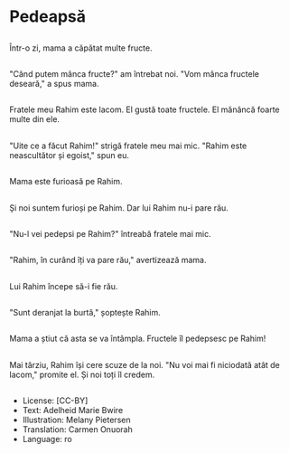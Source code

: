 # Pedeapsă

##
Într-o zi, mama a căpătat multe fructe.

##
"Când putem mânca fructe?" am întrebat noi. "Vom mânca fructele deseară," a spus mama.

##
Fratele meu Rahim este lacom. El gustă toate fructele. El mănâncă foarte multe din ele.

##
"Uite ce a făcut Rahim!" strigă fratele meu mai mic. "Rahim este neascultător și egoist," spun eu.

##
Mama este furioasă pe Rahim.

##
Și noi suntem furioși pe Rahim. Dar lui Rahim nu-i pare rău.

##
"Nu-l vei pedepsi pe Rahim?" întreabă fratele mai mic.

##
"Rahim, în curând îți va pare rău," avertizează mama.

##
Lui Rahim începe să-i fie rău.

##
"Sunt deranjat la burtă," șoptește Rahim.

##
Mama a știut că asta se va întâmpla. Fructele îl pedepsesc pe Rahim!

##
Mai târziu, Rahim își cere scuze de la noi. "Nu voi mai fi niciodată atât de lacom," promite el. Și noi toți îl credem.

##
* License: [CC-BY]
* Text: Adelheid Marie Bwire
* Illustration: Melany Pietersen
* Translation: Carmen Onuorah
* Language: ro
